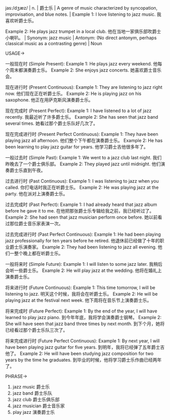 jas:/dʒæz/ | n. | 爵士乐 | A genre of music characterized by syncopation, improvisation, and blue notes. |  Example 1: I love listening to jazz music. 我喜欢听爵士乐。

Example 2:  He plays jazz trumpet in a local club. 他在当地一家俱乐部吹爵士小喇叭。 | Synonym: jazz music | Antonym:  (No direct antonym, perhaps classical music as a contrasting genre) | Noun


USAGE->

一般现在时 (Simple Present):
Example 1: He plays jazz every weekend. 他每个周末都演奏爵士乐。
Example 2: She enjoys jazz concerts. 她喜欢爵士音乐会。

现在进行时 (Present Continuous):
Example 1: They are listening to jazz right now. 他们现在正在听爵士乐。
Example 2: He is playing jazz on his saxophone. 他正在用萨克斯风演奏爵士乐。

现在完成时 (Present Perfect):
Example 1: I have listened to a lot of jazz recently. 我最近听了许多爵士乐。
Example 2: She has seen that jazz band several times. 她看过那个爵士乐队好几次了。

现在完成进行时 (Present Perfect Continuous):
Example 1:  They have been playing jazz all afternoon. 他们整个下午都在演奏爵士乐。
Example 2: He has been learning to play jazz guitar for years. 他学习爵士吉他很多年了。

一般过去时 (Simple Past):
Example 1:  We went to a jazz club last night. 我们昨晚去了一个爵士俱乐部。
Example 2: They played jazz until midnight. 他们演奏爵士乐直到午夜。

过去进行时 (Past Continuous):
Example 1:  I was listening to jazz when you called. 你打电话时我正在听爵士乐。
Example 2: He was playing jazz at the party. 他在派对上演奏爵士乐。

过去完成时 (Past Perfect):
Example 1: I had already heard that jazz album before he gave it to me. 在他把那张爵士乐专辑给我之前，我已经听过了。
Example 2: She had seen that jazz musician perform once before. 她以前看过那位爵士音乐家表演一次。


过去完成进行时 (Past Perfect Continuous):
Example 1:  He had been playing jazz professionally for ten years before he retired. 他退休前已经做了十年的职业爵士乐演奏家。
Example 2: They had been listening to jazz all evening. 他们一整个晚上都在听爵士乐。

一般将来时 (Simple Future):
Example 1: I will listen to some jazz later. 我稍后会听一些爵士乐。
Example 2: He will play jazz at the wedding. 他将在婚礼上演奏爵士乐。

将来进行时 (Future Continuous):
Example 1:  This time tomorrow, I will be listening to jazz. 明天这个时候，我将会在听爵士乐。
Example 2: He will be playing jazz at the festival next week.  他下周将在音乐节上演奏爵士乐。

将来完成时 (Future Perfect):
Example 1: By the end of the year, I will have learned to play jazz piano. 到今年年底，我将学会演奏爵士钢琴。
Example 2:  She will have seen that jazz band three times by next month. 到下个月，她将已经看过那个爵士乐队三次了。

将来完成进行时 (Future Perfect Continuous):
Example 1: By next year, I will have been playing jazz guitar for five years. 到明年，我将已经弹了五年爵士吉他了。
Example 2: He will have been studying jazz composition for two years by the time he graduates. 到毕业的时候，他将学习爵士乐作曲已经两年了。


PHRASE->
1. jazz music 爵士乐
2. jazz band 爵士乐队
3. jazz club 爵士乐俱乐部
4. jazz musician 爵士音乐家
5. play jazz  演奏爵士乐


